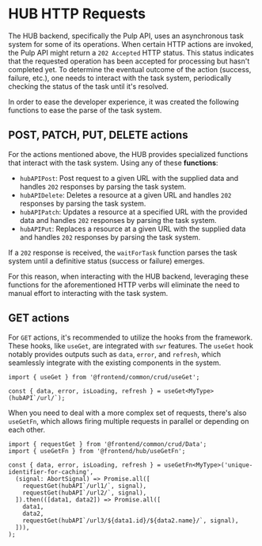# HUB HTTP Requests

The HUB backend, specifically the Pulp API, uses an asynchronous task system for some of its operations. When certain HTTP actions are invoked, the Pulp API might return a `202 Accepted` HTTP status. This status indicates that the requested operation has been accepted for processing but hasn't completed yet. To determine the eventual outcome of the action (success, failure, etc.), one needs to interact with the task system, periodically checking the status of the task until it's resolved.

In order to ease the developer experience, it was created the following functions to ease the parse of the task system.

## POST, PATCH, PUT, DELETE actions

For the actions mentioned above, the HUB provides specialized functions that interact with the task system. Using any of these **functions**:

- `hubAPIPost`: Post request to a given URL with the supplied data and handles `202` responses by parsing the task system.
- `hubAPIDelete`: Deletes a resource at a given URL and handles `202` responses by parsing the task system.
- `hubAPIPatch`: Updates a resource at a specified URL with the provided data and handles `202` responses by parsing the task system.
- `hubAPIPut`: Replaces a resource at a given URL with the supplied data and handles `202` responses by parsing the task system.

If a `202` response is received, the `waitForTask` function parses the task system until a definitive status (success or failure) emerges.

For this reason, when interacting with the HUB backend, leveraging these functions for the aforementioned HTTP verbs will eliminate the need to manual effort to interacting with the task system.

## GET actions

For `GET` actions, it's recommended to utilize the hooks from the framework. These hooks, like `useGet`, are integrated with `swr` features. The `useGet` hook notably provides outputs such as `data`, `error`, and `refresh`, which seamlessly integrate with the existing components in the system.

```
import { useGet } from '@frontend/common/crud/useGet';

const { data, error, isLoading, refresh } = useGet<MyType>(hubAPI`/url/`);
```

When you need to deal with a more complex set of requests, there's also `useGetFn`, which allows firing multiple requests in parallel or depending on each other.

```
import { requestGet } from '@frontend/common/crud/Data';
import { useGetFn } from '@frontend/hub/useGetFn';

const { data, error, isLoading, refresh } = useGetFn<MyType>('unique-identifier-for-caching',
  (signal: AbortSignal) => Promise.all([
    requestGet(hubAPI`/url1/`, signal),
    requestGet(hubAPI`/url2/`, signal),
  ]).then(([data1, data2]) => Promise.all([
    data1,
    data2,
    requestGet(hubAPI`/url3/${data1.id}/${data2.name}/`, signal),
  ])),
);
```
